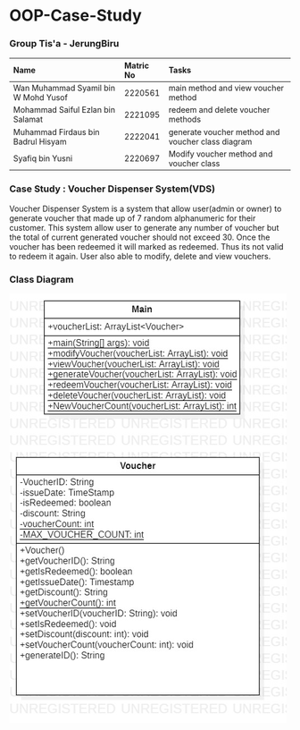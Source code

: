 # OOP-Case-Study

### Group Tis'a - JerungBiru
| Name     | Matric No           | Tasks  |
| :------------- |:-------------| :-----|
| Wan Muhammad Syamil bin W Mohd Yusof| 2220561 | main method and view voucher method |
| Mohammad Saiful Ezlan bin Salamat|2221095| redeem and delete voucher methods |
| Muhammad Firdaus bin Badrul Hisyam | 2222041 |generate voucher method and voucher class diagram|
| Syafiq bin Yusni | 2220697 | Modify voucher method and voucher class |

### Case Study : Voucher Dispenser System(VDS)
Voucher Dispenser System is a system that allow user(admin or owner) to generate voucher that made up of 7 random alphanumeric for their customer. This system allow user to generate any number of voucher but the total of current generated voucher should not exceed 30. Once the voucher has been redeemed it will marked as redeemed. Thus its not valid to redeem it again. User also able to modify, delete and view vouchers.

### Class Diagram
![Class Diagram](https://github.com/syamilu/OOP-Case-Study/blob/ad6285212a2308ca97cab0f9f8d57f2d9713cd48/Class%20Diagram-%20Voucher.png)
